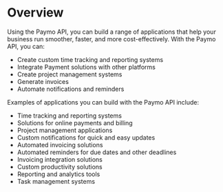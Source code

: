 # Overview

Using the Paymo API, you can build a range of applications that help your business run smoother, faster, and more cost-effectively. With the Paymo API, you can:

- Create custom time tracking and reporting systems
- Integrate Payment solutions with other platforms
- Create project management systems
- Generate invoices
- Automate notifications and reminders

Examples of applications you can build with the Paymo API include:

- Time tracking and reporting systems
- Solutions for online payments and billing
- Project management applications
- Custom notifications for quick and easy updates
- Automated invoicing solutions
- Automated reminders for due dates and other deadlines
- Invoicing integration solutions
- Custom productivity solutions
- Reporting and analytics tools
- Task management systems
